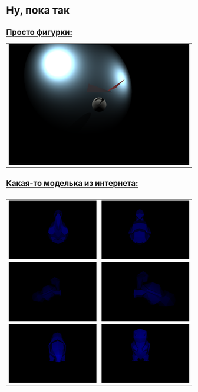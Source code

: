 # Ну, пока так

<h2> <a href = "models/0/" > Просто фигурки: </a> </h2>


<table>
<tr>
<td>
<img src="models/0/result/result.png" />
</td>
<tr>
<table>

<h2> <a href = "http://www.thingiverse.com/thing:319413" > Какая-то моделька из интернета: </a> </h2>

<table>
<tr>
<td>
<img src="https://raw.githubusercontent.com/thefacetakt/ray-tracing/master/models/2/result/back.png" />
</td>
<td>
<img src="https://raw.githubusercontent.com/thefacetakt/ray-tracing/master/models/2/result/front.png" />
</td>
</tr>
<tr>
<td>
<img src="https://raw.githubusercontent.com/thefacetakt/ray-tracing/master/models/2/result/left.png" />
</td>
<td>
<img src="https://raw.githubusercontent.com/thefacetakt/ray-tracing/master/models/2/result/right.png" />
</td>
</tr>
<tr>
<td>
<img src="https://raw.githubusercontent.com/thefacetakt/ray-tracing/master/models/2/result/up.png" />
</td>
<td>
<img src="https://raw.githubusercontent.com/thefacetakt/ray-tracing/master/models/2/result/down.png" />
</td>
</tr>
</table>

